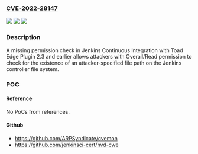 ### [CVE-2022-28147](https://cve.mitre.org/cgi-bin/cvename.cgi?name=CVE-2022-28147)
![](https://img.shields.io/static/v1?label=Product&message=Jenkins%20Continuous%20Integration%20with%20Toad%20Edge%20Plugin&color=blue)
![](https://img.shields.io/static/v1?label=Version&message=%3C%3D%202.3%20&color=brighgreen)
![](https://img.shields.io/static/v1?label=Vulnerability&message=CWE-862%3A%20Missing%20Authorization&color=brighgreen)

### Description

A missing permission check in Jenkins Continuous Integration with Toad Edge Plugin 2.3 and earlier allows attackers with Overall/Read permission to check for the existence of an attacker-specified file path on the Jenkins controller file system.

### POC

#### Reference
No PoCs from references.

#### Github
- https://github.com/ARPSyndicate/cvemon
- https://github.com/jenkinsci-cert/nvd-cwe

